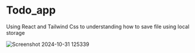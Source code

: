 # Todo_app

Using React and Tailwind Css to understanding how to save file using local storage

![Screenshot 2024-10-31 125339](https://github.com/user-attachments/assets/0cc2c93c-0601-4ed0-913d-581f5841e95b)

